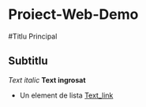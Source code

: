 # Proiect-Web-Demo 
#Titlu Principal
## Subtitlu
*Text italic*
**Text ingrosat**
- Un element de lista
[Text_link](https://adresa.url)